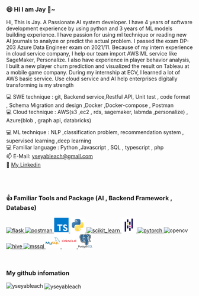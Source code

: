 ### 😄 Hi I am Jay 👋~

<p align="left">
Hi, This is Jay. A Passionate AI system developer. I have 4 years of software development experience by 
using python and 3 years of ML models building experience. I have passion for using ml technique or reading new 
AI journals to analyze or predict the actual problem. I passed the exam DP-203 Azure Data Engineer
exam on 2021/11. Because of my intern experience in cloud service company, I help our team import AWS ML service like 
SageMaker, Personalize. I also have experience in player behavior analysis, I built a new player churn prediction and visualized the result on Tableau
at a mobile game company. During my internship at ECV, I learned a lot of AWS basic service. Use cloud service 
and AI help enterprises digitally transforming is my strength</p>
💻 SWE technique : git, Backend service,Restful API, Unit test , code format , Schema Migration and design ,Docker ,Docker-compose , Postman 
<br>
💻 Cloud technique : AWS(s3 ,ec2 , rds, sagemaker, labmda ,personalize) , Azure(blob , graph api, databricks)
<br>

💻 ML technique : NLP ,classification problem, recommendation system , supervised learning ,deep learning
<br>
💻 Familiar language : Python ,Javascript , SQL , typescript , php
<br>
📫 E-Mail: yseyableach@gmail.com
<br>
:link: <a href = 'https://www.linkedin.com/in/jay-yu-897215214' >My Linkedin</a>


<br><br>
### :thumbsup: Familiar Tools and Package (AI , Backend Framework , Database)
<p align="left"> <a href="https://flask.palletsprojects.com/" target="_blank" rel="noreferrer"> <img src="https://www.vectorlogo.zone/logos/pocoo_flask/pocoo_flask-icon.svg" alt="flask" width="40" height="40"/> </a> <a href="https://postman.com" target="_blank" rel="noreferrer"> <img src="https://www.vectorlogo.zone/logos/getpostman/getpostman-icon.svg" alt="postman" width="40" height="40"/> </a> <a href="https://www.typescriptlang.org/" target="_blank" rel="noreferrer"> <img src="https://raw.githubusercontent.com/devicons/devicon/master/icons/typescript/typescript-original.svg" alt="typescript" width="40" height="40"/> </a> <a href="https://www.python.org" target="_blank" rel="noreferrer"> <img src="https://raw.githubusercontent.com/devicons/devicon/master/icons/python/python-original.svg" alt="python" width="40" height="40"/> </a>  <a href="https://scikit-learn.org/" target="_blank" rel="noreferrer"> <img src="https://upload.wikimedia.org/wikipedia/commons/0/05/Scikit_learn_logo_small.svg" alt="scikit_learn" width="40" height="40"/> </a><a href="https://pandas.pydata.org/" target="_blank" rel="noreferrer"> <img src="https://raw.githubusercontent.com/devicons/devicon/2ae2a900d2f041da66e950e4d48052658d850630/icons/pandas/pandas-original.svg" alt="pandas" width="40" height="40"/> </a> <a href="https://opencv.org/" target="_blank" rel="noreferrer"><a href="https://pytorch.org/" target="_blank" rel="noreferrer"> <img src="https://www.vectorlogo.zone/logos/pytorch/pytorch-icon.svg" alt="pytorch" width="40" height="40"/> </a> <img src="https://www.vectorlogo.zone/logos/opencv/opencv-icon.svg" alt="opencv" width="40" height="40"/> </a><a href="https://hive.apache.org/" target="_blank" rel="noreferrer"> <img src="https://www.vectorlogo.zone/logos/apache_hive/apache_hive-icon.svg" alt="hive" width="40" height="40"/> </a> <a href="https://www.microsoft.com/en-us/sql-server" target="_blank" rel="noreferrer"> <img src="https://www.svgrepo.com/show/303229/microsoft-sql-server-logo.svg" alt="mssql" width="40" height="40"/> </a> <a href="https://www.mysql.com/" target="_blank" rel="noreferrer"> <img src="https://raw.githubusercontent.com/devicons/devicon/master/icons/mysql/mysql-original-wordmark.svg" alt="mysql" width="40" height="40"/> </a> <a href="https://www.oracle.com/" target="_blank" rel="noreferrer"> <img src="https://raw.githubusercontent.com/devicons/devicon/master/icons/oracle/oracle-original.svg" alt="oracle" width="40" height="40"/> </a> <a href="https://www.postgresql.org" target="_blank" rel="noreferrer"> <img src="https://raw.githubusercontent.com/devicons/devicon/master/icons/postgresql/postgresql-original-wordmark.svg" alt="postgresql" width="40" height="40"/> 
 </a> 
 </p>
<br>


### My github infomation

<p>&nbsp;<img align="center" src="https://github-readme-stats.vercel.app/api?username=yseyableach&show_icons=true&locale=en" alt="yseyableach" />
<img align="left" src="https://github-readme-stats.vercel.app/api/top-langs?username=yseyableach&show_icons=true&locale=en&layout=compact" alt="yseyableach" /></p>


